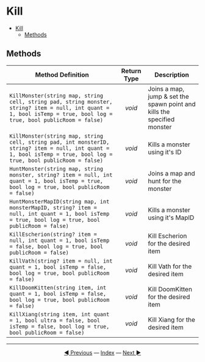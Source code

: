 # Kill

- [Kill](#kill)
  - [Methods](#methods)

## Methods

| Method Definition                                                                                                                                                    | Return Type | Description                                                             |
| -------------------------------------------------------------------------------------------------------------------------------------------------------------------- | :---------: | ----------------------------------------------------------------------- |
| `KillMonster(string map, string cell, string pad, string monster, string? item = null, int quant = 1, bool isTemp = true, bool log = true, bool publicRoom = false)` |   *void*    | Joins a map, jump & set the spawn point and kills the specified monster |
| `KillMonster(string map, string cell, string pad, int monsterID, string? item = null, int quant = 1, bool isTemp = true, bool log = true, bool publicRoom = false)`  |   *void*    | Kills a monster using it's ID                                           |
| `HuntMonster(string map, string monster, string? item = null, int quant = 1, bool isTemp = true, bool log = true, bool publicRoom = false)`                          |   *void*    | Joins a map and hunt for the monster                                    |
| `HuntMonsterMapID(string map, int monsterMapID, string? item = null, int quant = 1, bool isTemp = true, bool log = true, bool publicRoom = false)`                   |   *void*    | Kills a monster using it's MapID                                        |
| `KillEscherion(string? item = null, int quant = 1, bool isTemp = false, bool log = true, bool publicRoom = false)`                                                   |   *void*    | Kill Escherion for the desired item                                     |
| `KillVath(string? item = null, int quant = 1, bool isTemp = false, bool log = true, bool publicRoom = false)`                                                        |   *void*    | Kill Vath for the desired item                                          |
| `KillDoomKitten(string item, int quant = 1, bool isTemp = false, bool log = true, bool publicRoom = false)`                                                          |   *void*    | Kill DoomKitten for the desired item                                    |
| `KillXiang(string item, int quant = 1, bool ultra = false, bool isTemp = false, bool log = true, bool publicRoom = false)`                                           |   *void*    | Kill Xiang for the desired item                                         |

---------
<center>
    <a href="Quest" title="Quest">◄ Previous</a> 
    — <a href="Documentation" title="Back to Index">Index</a> — 
    <a href="Utility" title="Utility">Next ►</a>
</center>
